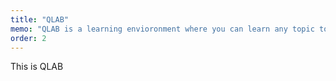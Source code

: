 ```yaml
---
title: "QLAB"
memo: "QLAB is a learning envioronment where you can learn any topic to earn points."
order: 2
---
```


This is QLAB
